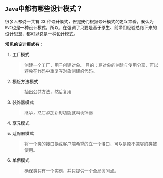 ## `Java`中都有哪些设计模式？

很多人都说一共有 23 种设计模式，但是我们根据设计模式的定义来看，我认为`MVC`也是一种设计模式，所以，在强调了只要是基于原生、前辈们经验总结下来的设计思想，都可以说是一种设计模式。

**常见的设计模式有：**

1. 工厂模式

   > 创建一个工厂，用于创建对象。
   > 目的：将对象的创建与使用分离，可以避免在代码中重复写对象创建的代码。

2. 模板方法模式

   > 抽出公共方法，然后复用

3. 装饰器模式

   > 继承，然后添加新的功能就叫装饰器

4. 享元模式

5. 适配器模式

   > 将一个类的接口换成客户端希望的立一个接口，可以是原不兼容的类被使用。

6. 单例模式

   > 确保类只有一个实例，并只提供一个全局访问点。